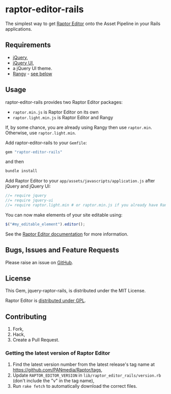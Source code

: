 # raptor-editor-rails

The simplest way to get [Raptor Editor](http://www.raptor-editor.com/) onto the
Asset Pipeline in your Rails applications.

## Requirements

* [jQuery](http://jquery.com/),
* [jQuery UI](http://jqueryui.com/),
* a jQuery UI theme.
* [Rangy](http://code.google.com/p/rangy/) - [see below](#usage)

## Usage

raptor-editor-rails provides two Raptor Editor packages:

* `raptor.min.js` is Raptor Editor on its own
* `raptor.light.min.js` is Raptor Editor and Rangy

If, by some chance, you are already using Rangy then use `raptor.min`.
Otherwise, use `raptor.light.min`.

Add raptor-editor-rails to your `Gemfile`:

```ruby
gem "raptor-editor-rails"
```

and then

```sh
bundle install
```

Add Raptor Editor to your `app/assets/javascripts/application.js` after jQuery
and jQuery UI:

```js
//= require jquery
//= require jquery-ui
//= require raptor.light.min # or raptor.min.js if you already have Rangy
```

You can now make elements of your site editable using:

```js
$("#my_editable_element").editor();
```

See the [Raptor Editor documentation](http://www.raptor-editor.com/demo) for
more information.

## Bugs, Issues and Feature Requests

Please raise an issue on
[GitHub](https://github.com/PANmedia/raptor-editor-rails/issues).

## License

This Gem, jquery-raptor-rails, is distributed under the MIT License.

Raptor Editor is [distributed under GPL](http://www.raptor-editor.com/license).

## Contributing

1. Fork,
2. Hack,
3. Create a Pull Request.

### Getting the latest version of Raptor Editor

1. Find the latest version number from the latest release's tag name at
    https://github.com/PANmedia/Raptor/tags,
2. Update `RAPTOR_EDITOR_VERSION` in `lib/raptor_editor_rails/version.rb` (don't
    include the "v" in the tag name),
3. Run `rake fetch` to automatically download the correct files.
